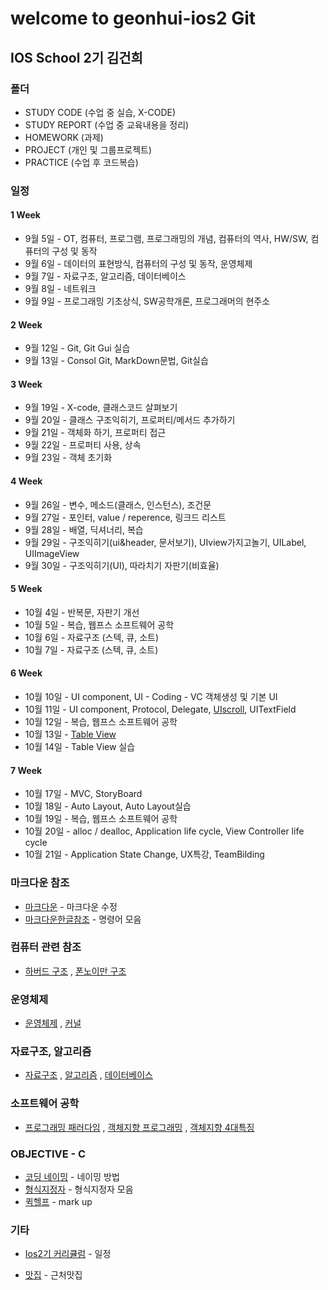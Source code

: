 # welcome to geonhui-ios2 Git
## IOS School 2기 김건희

### 폴더
 - STUDY CODE (수업 중 실습,  X-CODE)
 - STUDY REPORT (수업 중 교육내용을 정리)
 - HOMEWORK (과제)
 - PROJECT (개인 및 그룹프로젝트)
 - PRACTICE (수업 후 코드복습)

### 일정
#### 1 Week
* 9월 5일 - OT, 컴퓨터, 프로그램,  프로그래밍의 개념, 컴퓨터의 역사, HW/SW, 컴퓨터의 구성 및 동작
* 9월 6일 - 데이터의 표현방식, 컴퓨터의 구성 및 동작, 운영체제
* 9월 7일 - 자료구조, 알고리즘, 데이터베이스
* 9월 8일 - 네트워크
* 9월 9일 - 프로그래밍 기초상식, SW공학개론, 프로그래머의 현주소

#### 2 Week
* 9월 12일 - Git, Git Gui 실습
* 9월 13일 - Consol Git, MarkDown문법, Git실습

#### 3 Week
* 9월 19일 - X-code, 클래스코드 살펴보기
* 9월 20일 - 클래스 구조익히기, 프로퍼티/메서드 추가하기
* 9월 21일 - 객체화 하기, 프로퍼티 접근
* 9월 22일 - 프로퍼티 사용, 상속
* 9월 23일 - 객체 초기화

#### 4 Week
* 9월 26일 - 변수, 메소드(클래스, 인스턴스), 조건문
* 9월 27일 - 포인터, value / reperence, 링크드 리스트
* 9월 28일 - 배열, 딕셔너리, 복습
* 9월 29일 - 구조익히기(ui&header, 문서보기), UIview가지고놀기, UILabel, UIImageView
* 9월 30일 - 구조익히기(UI), 따라치기 자판기(비효율)

#### 5 Week
* 10월 4일 - 반복문, 자판기 개선
* 10월 5일 - 복습, 웹프스 소프트웨어 공학
* 10월 6일 - 자료구조 (스텍, 큐, 소트)
* 10월 7일 - 자료구조 (스텍, 큐, 소트)

#### 6 Week
* 10월 10일 - UI component, UI - Coding - VC 객체생성 및 기본 UI
* 10월 11일 - UI component, Protocol, Delegate, [UIscroll], UITextField
* 10월 12일 - 복습, 웹프스 소프트웨어 공학
* 10월 13일 - [Table View]
* 10월 14일 - Table View 실습

#### 7 Week
* 10월 17일 - MVC, StoryBoard
* 10월 18일 - Auto Layout, Auto Layout실습
* 10월 19일 - 복습, 웹프스 소프트웨어 공학
* 10월 20일 - alloc / dealloc, Application life cycle, View Controller life cycle
* 10월 21일 - Application State Change, UX특강, TeamBilding

### 마크다운 참조
* [마크다운] - 마크다운 수정
* [마크다운한글참조] - 명령어 모음

### 컴퓨터 관련 참조
* [하버드 구조]  , [폰노이만 구조] 

### 운영체제
* [운영체제]  , [커널]

### 자료구조, 알고리즘
* [자료구조]  , [알고리즘]  , [데이터베이스]

### 소프트웨어 공학
* [프로그래밍 패러다임]  , [객체지향 프로그래밍] , [객체지향 4대특징]

### OBJECTIVE - C
* [코딩 네이밍] - 네이밍 방법
* [형식지정자] - 형식지정자 모음
* [퀵헬프] - mark up

### 기타
* [Ios2기 커리큘럼] - 일정
* [맛집] - 근처맛집

   [Table View]: <http://j2enty.tistory.com/entry/iOS-TableView>
   [UIscroll]: <http://greenalice.tistory.com/225>
   [마크다운]: <https://stackedit.io/editor#>
   [운영체제]: <https://goo.gl/4UaIWu>
   [퀵헬프]: <https://developer.apple.com/library/content/documentation/Xcode/Reference/xcode_markup_formatting_ref/SymbolDocumentation.html>
   [프로그래밍 패러다임]: <https://goo.gl/JyjX1H>
   [객체지향 프로그래밍]: <https://goo.gl/AtI3vN>
   [객체지향 4대특징]: <http://psh85a.tistory.com/entry/c%EA%B0%9D%EC%B2%B4%EC%A7%80%ED%96%A5-%ED%94%84%EB%A1%9C%EA%B7%B8%EB%9E%A8%EC%9D%98-4%EB%8C%80-%ED%8A%B9%EC%A7%95>
   [커널]: <https://goo.gl/CG9zir>
   [자료구조]:<https//goo.gl/f807Vo>
   [데이터베이스]: <https//goo.gl/tjpqqq>
   [알고리즘]:<https//goo.gl/GRz6tA>
   [마크다운한글참조]: <https://www.evernote.com/shard/s3/sh/128acb97-d3c5-4eda-aa1b-c71ecd2f3a15/54a14ebd5d4ce7507bf78e5af640d0e9>
   [Ios2기 커리큘럼]: <https://docs.google.com/spreadsheets/d/1XYvfdoR1tBto0jA2zoK8QDxZWvkTFsRNPcKYIBqhkUQ/edit#gid=0>
   [맛집]: <https://drive.google.com/open?id=1rBqgIDPhz2_KDAAnH-KDVB2nNEU>
   [코딩 네이밍]: <http://redleaf.tistory.com/20>
   [형식지정자]: <http://alvinalexander.com/programming/printf-format-cheat-sheet>
   [하버드 구조]: <https://goo.gl/oA9r6r>
   [폰노이만 구조]: <https://goo.gl/k80z38>
